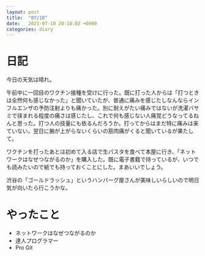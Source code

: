 ```yaml
---
layout: post
title:  "07/10"
date:   2021-07-10 20:18:02 +0900
categories: diary
---
```

# 日記

今日の天気は晴れ。

午前中に一回目のワクチン接種を受けに行った。既に打った人からは「打つときは全然何も感じなかった」と聞いていたが、普通に痛みを感じたしなんならインフルエンザの予防注射よりも痛かった。別に耐えがたい痛みではないが洗濯バサミで挟まれる程度の痛さは感じたし、これで何も感じない人痛覚どうなってるねんと思った。打つ人の技量にも依るんだろうか。打ってからはまだ特に痛みは来ていない。翌日に腕が上がらないくらいの筋肉痛がくると聞いているが果たして。

ワクチンを打ったあとは初めて入る店で生パスタを食べて本屋に行き、「ネットワークはなぜつながるのか」を購入した。既に電子書籍で持っているが、いつでも読みたいので紙でも持っておくことにした。まあいいでしょう。

渋谷の「ゴールドラッシュ」というハンバーグ屋さんが美味しいらしいので明日気が向いたら行こうかな。

# やったこと

- ネットワークはなぜつながるのか
- 達人プログラマー
- Pro Git